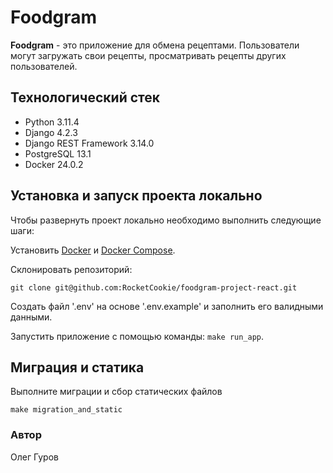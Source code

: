 # Foodgram

**Foodgram** - это приложение для обмена рецептами. Пользователи могут загружать свои рецепты, просматривать рецепты других пользователей.

## Технологический стек

* Python 3.11.4
* Django 4.2.3
* Django REST Framework 3.14.0
* PostgreSQL 13.1
* Docker 24.0.2

## Установка и запуск проекта локально

Чтобы развернуть проект локально необходимо выполнить следующие шаги:

Установить [Docker](https://docs.docker.com/get-docker/) и [Docker Compose](https://docs.docker.com/compose/install/).

Склонировать репозиторий:

```
git clone git@github.com:RocketCookie/foodgram-project-react.git
```

Создать файл '.env' на основе '.env.example' и заполнить его валидными данными.

Запустить приложение с помощью команды: `make run_app`.

## Миграция и статика

Выполните миграции и сбор статических файлов

`make migration_and_static`

### Автор

Олег Гуров

